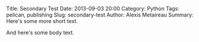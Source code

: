 Title: Secondary Test
Date: 2013-09-03 20:00
Category: Python
Tags: pelican, publishing
Slug: secondary-test
Author: Alexis Metaireau
Summary: Here's some more short text.

And here's some body text.

